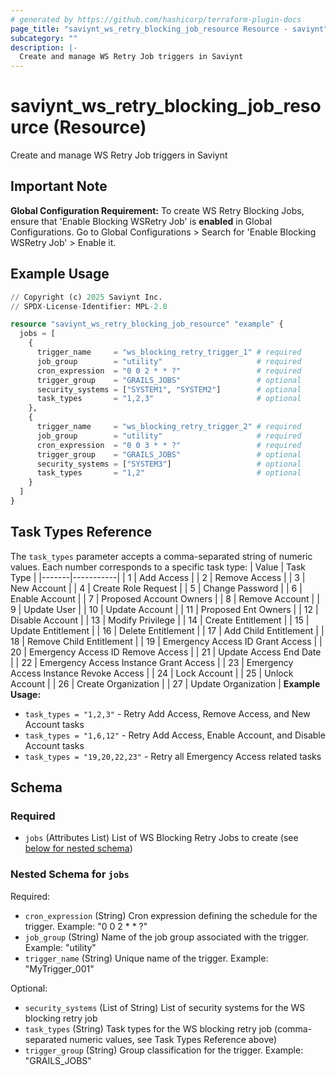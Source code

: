 ```yaml
---
# generated by https://github.com/hashicorp/terraform-plugin-docs
page_title: "saviynt_ws_retry_blocking_job_resource Resource - saviynt"
subcategory: ""
description: |-
  Create and manage WS Retry Job triggers in Saviynt
---
```


# saviynt_ws_retry_blocking_job_resource (Resource)

Create and manage WS Retry Job triggers in Saviynt

## Important Note

**Global Configuration Requirement:** To create WS Retry Blocking Jobs, ensure that 'Enable Blocking WSRetry Job' is **enabled** in Global Configurations. Go to Global Configurations > Search for 'Enable Blocking WSRetry Job' > Enable it.

## Example Usage

```terraform
// Copyright (c) 2025 Saviynt Inc.
// SPDX-License-Identifier: MPL-2.0

resource "saviynt_ws_retry_blocking_job_resource" "example" {
  jobs = [
    {
      trigger_name     = "ws_blocking_retry_trigger_1" # required
      job_group        = "utility"                     # required
      cron_expression  = "0 0 2 * * ?"                 # required
      trigger_group    = "GRAILS_JOBS"                 # optional
      security_systems = ["SYSTEM1", "SYSTEM2"]        # optional
      task_types       = "1,2,3"                       # optional
    },
    {
      trigger_name     = "ws_blocking_retry_trigger_2" # required
      job_group        = "utility"                     # required
      cron_expression  = "0 0 3 * * ?"                 # required
      trigger_group    = "GRAILS_JOBS"                 # optional
      security_systems = ["SYSTEM3"]                   # optional
      task_types       = "1,2"                         # optional
    }
  ]
}
```

## Task Types Reference
The `task_types` parameter accepts a comma-separated string of numeric values. Each number corresponds to a specific task type:
| Value | Task Type |
|-------|-----------|
| 1 | Add Access |
| 2 | Remove Access |
| 3 | New Account |
| 4 | Create Role Request |
| 5 | Change Password |
| 6 | Enable Account |
| 7 | Proposed Account Owners |
| 8 | Remove Account |
| 9 | Update User |
| 10 | Update Account |
| 11 | Proposed Ent Owners |
| 12 | Disable Account |
| 13 | Modify Privilege |
| 14 | Create Entitlement |
| 15 | Update Entitlement |
| 16 | Delete Entitlement |
| 17 | Add Child Entitlement |
| 18 | Remove Child Entitlement |
| 19 | Emergency Access ID Grant Access |
| 20 | Emergency Access ID Remove Access |
| 21 | Update Access End Date |
| 22 | Emergency Access Instance Grant Access |
| 23 | Emergency Access Instance Revoke Access |
| 24 | Lock Account |
| 25 | Unlock Account |
| 26 | Create Organization |
| 27 | Update Organization |
**Example Usage:**
- `task_types = "1,2,3"` - Retry Add Access, Remove Access, and New Account tasks
- `task_types = "1,6,12"` - Retry Add Access, Enable Account, and Disable Account tasks
- `task_types = "19,20,22,23"` - Retry all Emergency Access related tasks

<!-- schema generated by tfplugindocs -->
## Schema

### Required

- `jobs` (Attributes List) List of WS Blocking Retry Jobs to create (see [below for nested schema](#nestedatt--jobs))

<a id="nestedatt--jobs"></a>
### Nested Schema for `jobs`

Required:

- `cron_expression` (String) Cron expression defining the schedule for the trigger. Example: "0 0 2 * * ?"
- `job_group` (String) Name of the job group associated with the trigger. Example: "utility"
- `trigger_name` (String) Unique name of the trigger. Example: "MyTrigger_001"

Optional:

- `security_systems` (List of String) List of security systems for the WS blocking retry job
- `task_types` (String) Task types for the WS blocking retry job (comma-separated numeric values, see Task Types
Reference above)
- `trigger_group` (String) Group classification for the trigger. Example: "GRAILS_JOBS"
